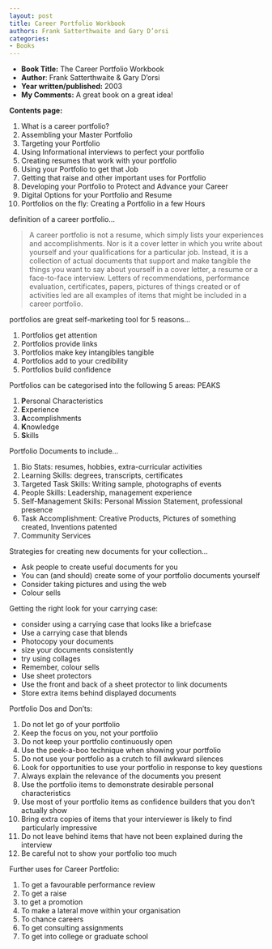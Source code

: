 ```yaml
---
layout: post
title: Career Portfolio Workbook
authors: Frank Satterthwaite and Gary D’orsi
categories:
- Books
---
```



- **Book Title:** The Career Portfolio Workbook
- **Author**: Frank Satterthwaite & Gary D’orsi
- **Year written/published:** 2003
- **My Comments:** A great book on a great idea!

**Contents page:**

1. What is a career portfolio?
2. Assembling your Master Portfolio
3. Targeting your Portfolio
4. Using Informational interviews to perfect your portfolio
5. Creating resumes that work with your portfolio
6. Using your Portfolio to get that Job
7. Getting that raise and other important uses for Portfolio
8. Developing your Portfolio to Protect and Advance your Career
9. Digital Options for your Portfolio and Resume
10. Portfolios on the fly: Creating a Portfolio in a few Hours

definition of a career portfolio…

> A career portfolio is not a resume, which simply lists your experiences and accomplishments. Nor is it a cover letter in which you write about yourself and your qualifications for a particular job. Instead, it is a collection of actual documents that support and make tangible the things you want to say about yourself in a cover letter, a resume or a face-to-face interview. Letters of recommendations, performance evaluation, certificates, papers, pictures of things created or of activities led are all examples of items that might be included in a career portfolio.

portfolios are great self-marketing tool for 5 reasons…

1. Portfolios get attention
2. Portfolios provide links
3. Portfolios make key intangibles tangible
4. Portfolios add to your credibility
5. Portfolios build confidence

Portfolios can be categorised into the following 5 areas: PEAKS

1. **P**ersonal Characteristics
2. **E**xperience
3. **A**ccomplishments
4. **K**nowledge
5. **S**kills

Portfolio Documents to include…

1. Bio Stats: resumes, hobbies, extra-curricular activities
2. Learning Skills: degrees, transcripts, certificates
3. Targeted Task Skills: Writing sample, photographs of events
4. People Skills: Leadership, management experience
5. Self-Management Skills: Personal Mission Statement, professional presence
6. Task Accomplishment: Creative Products, Pictures of something created, Inventions patented
7. Community Services

Strategies for creating new documents for your collection…

- Ask people to create useful documents for you
- You can (and should) create some of your portfolio documents yourself
- Consider taking pictures and using the web
- Colour sells

Getting the right look for your carrying case:

- consider using a carrying case that looks like a briefcase
- Use a carrying case that blends
- Photocopy your documents
- size your documents consistently
- try using collages
- Remember, colour sells
- Use sheet protectors
- Use the front and back of a sheet protector to link documents
- Store extra items behind displayed documents

Portfolio Dos and Don’ts:

1. Do not let go of your portfolio
2. Keep the focus on you, not your portfolio
3. Do not keep your portfolio continuously open
4. Use the peek-a-boo technique when showing your portfolio
5. Do not use your portfolio as a crutch to fill awkward silences
6. Look for opportunities to use your portfolio in response to key questions
7. Always explain the relevance of the documents you present
8. Use the portfolio items to demonstrate desirable personal characteristics
9. Use most of your portfolio items as confidence builders that you don’t actually show
10. Bring extra copies of items that your interviewer is likely to find particularly impressive
11. Do not leave behind items that have not been explained during the interview
12. Be careful not to show your portfolio too much

Further uses for Career Portfolio:

1. To get a favourable performance review
2. To get a raise
3. to get a promotion
4. To make a lateral move within your organisation
5. To chance careers
6. To get consulting assignments
7. To get into college or graduate school
